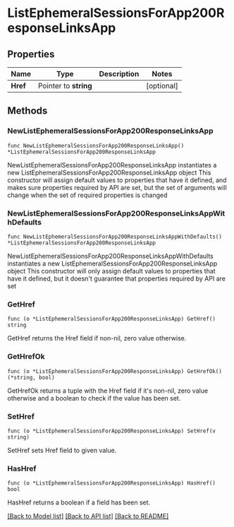 # ListEphemeralSessionsForApp200ResponseLinksApp

## Properties

Name | Type | Description | Notes
------------ | ------------- | ------------- | -------------
**Href** | Pointer to **string** |  | [optional] 

## Methods

### NewListEphemeralSessionsForApp200ResponseLinksApp

`func NewListEphemeralSessionsForApp200ResponseLinksApp() *ListEphemeralSessionsForApp200ResponseLinksApp`

NewListEphemeralSessionsForApp200ResponseLinksApp instantiates a new ListEphemeralSessionsForApp200ResponseLinksApp object
This constructor will assign default values to properties that have it defined,
and makes sure properties required by API are set, but the set of arguments
will change when the set of required properties is changed

### NewListEphemeralSessionsForApp200ResponseLinksAppWithDefaults

`func NewListEphemeralSessionsForApp200ResponseLinksAppWithDefaults() *ListEphemeralSessionsForApp200ResponseLinksApp`

NewListEphemeralSessionsForApp200ResponseLinksAppWithDefaults instantiates a new ListEphemeralSessionsForApp200ResponseLinksApp object
This constructor will only assign default values to properties that have it defined,
but it doesn't guarantee that properties required by API are set

### GetHref

`func (o *ListEphemeralSessionsForApp200ResponseLinksApp) GetHref() string`

GetHref returns the Href field if non-nil, zero value otherwise.

### GetHrefOk

`func (o *ListEphemeralSessionsForApp200ResponseLinksApp) GetHrefOk() (*string, bool)`

GetHrefOk returns a tuple with the Href field if it's non-nil, zero value otherwise
and a boolean to check if the value has been set.

### SetHref

`func (o *ListEphemeralSessionsForApp200ResponseLinksApp) SetHref(v string)`

SetHref sets Href field to given value.

### HasHref

`func (o *ListEphemeralSessionsForApp200ResponseLinksApp) HasHref() bool`

HasHref returns a boolean if a field has been set.


[[Back to Model list]](../README.md#documentation-for-models) [[Back to API list]](../README.md#documentation-for-api-endpoints) [[Back to README]](../README.md)


